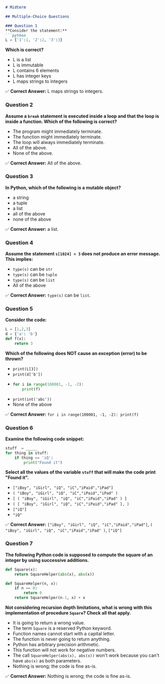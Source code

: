 ```markdown
# Midterm 

## Multiple-Choice Questions

### Question 1
**Consider the statement:**
```python
L = {'1':1, '2':2, '3':3}
```
**Which is correct?**
- L is a list
- L is immutable
- L contains 6 elements
- L has integer keys
- L maps strings to integers 

✅ **Correct Answer:** L maps strings to integers.

### Question 2
**Assume a `break` statement is executed inside a loop and that the loop is inside a function. Which of the following is correct?**
- The program might immediately terminate.
- The function might immediately terminate.
- The loop will always immediately terminate. 
- All of the above.
- None of the above.

✅ **Correct Answer:** All of the above.

### Question 3
**In Python, which of the following is a mutable object?**
- a string
- a tuple
- a list 
- all of the above
- none of the above

✅ **Correct Answer:** a list.

### Question 4
**Assume the statement `s[1024] = 3` does not produce an error message. This implies:**
- `type(s)` can be `str`
- `type(s)` can be `tuple`
- `type(s)` can be `list` 
- All of the above

✅ **Correct Answer:** `type(s)` can be `list`.

### Question 5
**Consider the code:**
```python
L = [1,2,3]
d = {'a': 'b'}
def f(x):
    return 3
```
**Which of the following does NOT cause an exception (error) to be thrown?**
- `print(L[3])`
- `print(d['b'])`
- ```python
  for i in range(100001, -1, -2): 
      print(f)
  ```
- `print(int('abc'))`
- None of the above

✅ **Correct Answer:** `for i in range(100001, -1, -2): print(f)`

### Question 6
**Examine the following code snippet:**
```python
stuff  = _____
for thing in stuff:
    if thing == 'iQ':
        print("Found it")
```
**Select all the values of the variable `stuff` that will make the code print "Found it".**
- `["iBoy", "iGirl", "iQ", "iC","iPaid","iPad"]` 
- `( "iBoy", "iGirl", "iQ", "iC","iPaid","iPad" )` 
- `[ ( "iBoy", "iGirl", "iQ", "iC","iPaid","iPad" ) ]`
- `( [ "iBoy", "iGirl", "iQ", "iC","iPaid","iPad" ], )`
- `["iQ"]` 
- `"iQ"`

✅ **Correct Answer:** `["iBoy", "iGirl", "iQ", "iC","iPaid","iPad"]`, `( "iBoy", "iGirl", "iQ", "iC","iPaid","iPad" )`, `["iQ"]`

### Question 7
**The following Python code is supposed to compute the square of an integer by using successive additions.**
```python
def Square(x):
    return SquareHelper(abs(x), abs(x))

def SquareHelper(n, x):
    if n == 0:
        return 0
    return SquareHelper(n-1, x) + x
```
**Not considering recursion depth limitations, what is wrong with this implementation of procedure `Square`? Check all that apply.**

- It is going to return a wrong value.
- The term `Square` is a reserved Python keyword.
- Function names cannot start with a capital letter.
- The function is never going to return anything.
- Python has arbitrary precision arithmetic.
- This function will not work for negative numbers.
- The call `SquareHelper(abs(x), abs(x))` won't work because you can't have `abs(x)` as both parameters.
- Nothing is wrong; the code is fine as-is. 

✅ **Correct Answer:** Nothing is wrong; the code is fine as-is.
